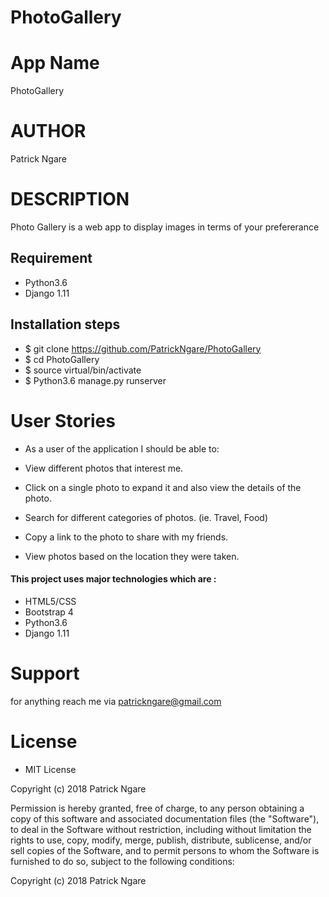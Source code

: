 # PhotoGallery
# App Name
 PhotoGallery 

# AUTHOR

Patrick Ngare

# DESCRIPTION
Photo Gallery is a web app to display images in terms of your prefererance 


## Requirement 
* Python3.6
* Django 1.11

## Installation steps 
* $ git clone https://github.com/PatrickNgare/PhotoGallery
* $ cd PhotoGallery
* $ source virtual/bin/activate
* $ Python3.6 manage.py runserver 

# User Stories
* As a user of the application I should be able to:

* View different photos that interest me.
* Click on a single photo to expand it and also view the details of the photo.
* Search for different categories of photos. (ie. Travel, Food)
* Copy a link to the photo to share with my friends.
* View photos based on the location they were taken.



#### This project uses major technologies which are :
* HTML5/CSS 
* Bootstrap 4
* Python3.6
* Django 1.11


# Support 

for anything reach me via patrickngare@gmail.com 
# License

* MIT License

Copyright (c) 2018 Patrick Ngare



Permission is hereby granted, free of charge, to any person obtaining a copy
of this software and associated documentation files (the "Software"), to deal
in the Software without restriction, including without limitation the rights
to use, copy, modify, merge, publish, distribute, sublicense, and/or sell
copies of the Software, and to permit persons to whom the Software is
furnished to do so, subject to the following conditions:

Copyright (c) 2018 Patrick Ngare
